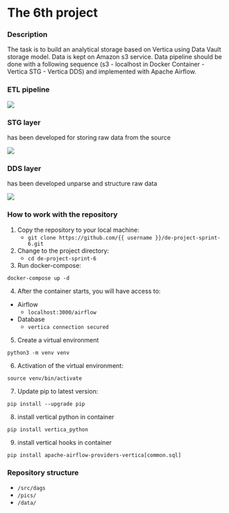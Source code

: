 # The 6th project

### Description
The task is to build an analytical storage based on Vertica using Data Vault storage model. Data is kept on Amazon s3 service. Data pipeline should be done with a following sequence (s3 - localhost in Docker Container - Vertica STG - Vertica DDS) and implemented with Apache Airflow.

### ETL pipeline

![](pics/project_6.jpg)

### STG layer 

has been developed for storing raw data from the source

![](pics/stg.png)

### DDS layer

has been developed unparse and structure raw data

![](pics/dds.png)

### How to work with the repository

1. Copy the repository to your local machine:
	* `git clone https://github.com/{{ username }}/de-project-sprint-6.git`
2. Change to the project directory: 
	* `cd de-project-sprint-6`
3. Run docker-compose:
```
docker-compose up -d
```
4. After the container starts, you will have access to:
- Airflow
	- `localhost:3000/airflow`
- Database
	- `vertica connection secured`
5. Create a virtual environment

`python3 -m venv venv`

6. Activation of the virtual environment:

`source venv/bin/activate`

7. Update pip to latest version:

`pip install --upgrade pip`

8. install vertical python in container

`pip install vertica_python`

9. install vertical hooks in container

`pip install apache-airflow-providers-vertica[common.sql]`

### Repository structure
- `/src/dags`
- `/pics/`
- `/data/`





